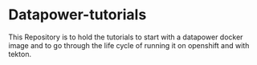 # Datapower-tutorials

This Repository is to hold the tutorials to start with a datapower docker image and to go through the life cycle of running it on openshift and with tekton.
